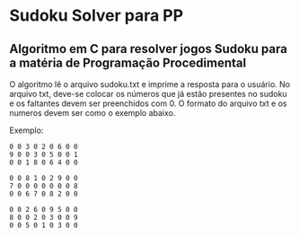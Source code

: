 # Sudoku Solver para PP

## Algoritmo em C para resolver jogos Sudoku para a matéria de Programação Procedimental

O algoritmo lê o arquivo sudoku.txt e imprime a resposta para o usuário.
No arquivo txt, deve-se colocar os números que já estão presentes no sudoku e os 
faltantes devem ser preenchidos com 0. O formato do arquivo txt e os numeros devem ser como o exemplo abaixo.

Exemplo:
```
0 0 3 0 2 0 6 0 0
9 0 0 3 0 5 0 0 1
0 0 1 8 0 6 4 0 0

0 0 8 1 0 2 9 0 0
7 0 0 0 0 0 0 0 8
0 0 6 7 0 8 2 0 0

0 0 2 6 0 9 5 0 0
8 0 0 2 0 3 0 0 9
0 0 5 0 1 0 3 0 0
```


